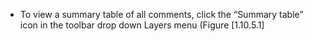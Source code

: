 

-   To view a summary table of all comments, click the &ldquo;Summary table&rdquo;
    icon in the toolbar drop down Layers menu
    (Figure&nbsp;[1.10.5.1]